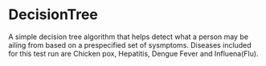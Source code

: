 # DecisionTree
A simple decision tree algorithm that helps detect what a person may be ailing
from based on a prespecified set of sysmptoms.
Diseases included for this test run are Chicken pox, Hepatitis, Dengue Fever
and Influena(Flu).

